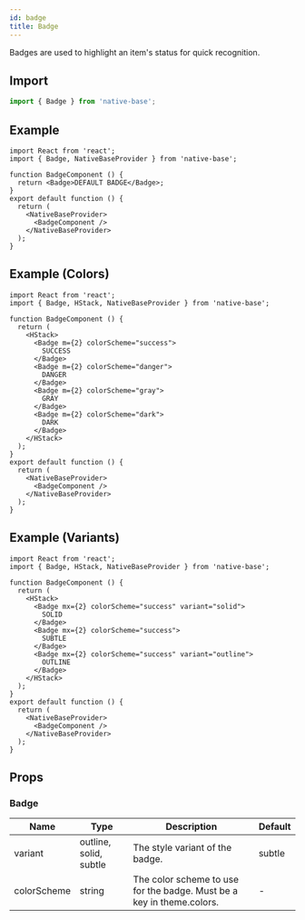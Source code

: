 ```yaml
---
id: badge
title: Badge
---
```


Badges are used to highlight an item's status for quick recognition.

## Import

```jsx
import { Badge } from 'native-base';
```

## Example

```SnackPlayer name=Badge%20Example
import React from 'react';
import { Badge, NativeBaseProvider } from 'native-base';

function BadgeComponent () {
  return <Badge>DEFAULT BADGE</Badge>;
}
export default function () {
  return (
    <NativeBaseProvider>
      <BadgeComponent />
    </NativeBaseProvider>
  );
}
```

## Example (Colors)

```SnackPlayer name=Badge%20Example(Colors)
import React from 'react';
import { Badge, HStack, NativeBaseProvider } from 'native-base';

function BadgeComponent () {
  return (
    <HStack>
      <Badge m={2} colorScheme="success">
        SUCCESS
      </Badge>
      <Badge m={2} colorScheme="danger">
        DANGER
      </Badge>
      <Badge m={2} colorScheme="gray">
        GRAY
      </Badge>
      <Badge m={2} colorScheme="dark">
        DARK
      </Badge>
    </HStack>
  );
}
export default function () {
  return (
    <NativeBaseProvider>
      <BadgeComponent />
    </NativeBaseProvider>
  );
}
```

## Example (Variants)

```SnackPlayer name=Badge%20Example(Variants)
import React from 'react';
import { Badge, HStack, NativeBaseProvider } from 'native-base';

function BadgeComponent () {
  return (
    <HStack>
      <Badge mx={2} colorScheme="success" variant="solid">
        SOLID
      </Badge>
      <Badge mx={2} colorScheme="success">
        SUBTLE
      </Badge>
      <Badge mx={2} colorScheme="success" variant="outline">
        OUTLINE
      </Badge>
    </HStack>
  );
}
export default function () {
  return (
    <NativeBaseProvider>
      <BadgeComponent />
    </NativeBaseProvider>
  );
}
```

## Props

### Badge

| Name        | Type                   | Description                                                           | Default |
| ----------- | ---------------------- | --------------------------------------------------------------------- | ------- |
| variant     | outline, solid, subtle | The style variant of the badge.                                       | subtle  |
| colorScheme | string                 | The color scheme to use for the badge. Must be a key in theme.colors. | -       |
